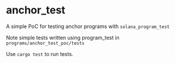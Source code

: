 # anchor_test
A simple PoC for testing anchor programs with `solana_program_test`

Note simple tests written using program_test in `programs/anchor_test_poc/tests`

Use `cargo test` to run tests.
